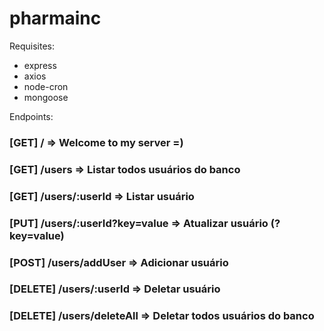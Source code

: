 # pharmainc

Requisites:
- express
- axios
- node-cron
- mongoose

Endpoints:
### [GET] / => Welcome to my server =)
### [GET] /users => Listar todos usuários do banco
### [GET] /users/:userId => Listar usuário
### [PUT] /users/:userId?key=value => Atualizar usuário (?key=value)
### [POST] /users/addUser => Adicionar usuário
### [DELETE] /users/:userId => Deletar usuário
### [DELETE] /users/deleteAll => Deletar todos usuários do banco
